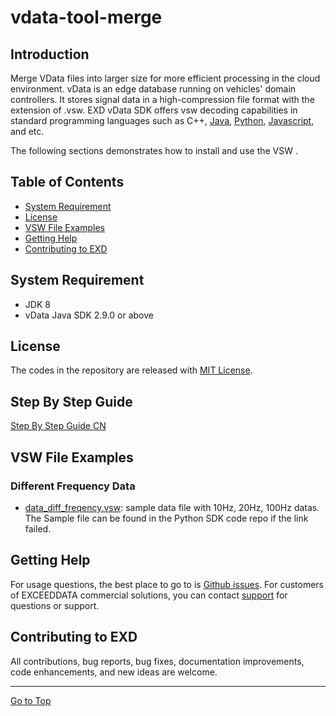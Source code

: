 # vdata-tool-merge

## Introduction
Merge VData files into larger size for more efficient processing in the cloud environment.  vData is an edge database running on vehicles' domain controllers.  It stores signal data in a high-compression file format with the extension of .vsw.  EXD vData SDK offers vsw decoding capabilities in standard programming languages such as C++, [Java](https://github.com/exceeddata/sdk-vdata-java), [Python](https://github.com/exceeddata/sdk-vdata-python), [Javascript](https://github.com/exceeddata/sdk-vdata-javascript), and etc.

The following sections demonstrates how to install and use the VSW .

## Table of Contents
- [System Requirement](#system-requirement)
- [License](#license)
- [VSW File Examples](#vsw-file-examples)
- [Getting Help](#getting-help)
- [Contributing to EXD](#contributing-to-exd)

## System Requirement
- JDK 8
- vData Java SDK 2.9.0 or above

## License
The codes in the repository are released with [MIT License](LICENSE).



## Step By Step Guide
[Step By Step Guide CN](guide_cn.md)

## VSW File Examples
### Different Frequency Data
- [data_diff_freqency.vsw](https://github.com/exceeddata/sdk-vdata-python/blob/main/sample_files/vsw/data_diff_freqency.vsw): sample data file with 10Hz, 20Hz, 100Hz datas. The Sample file can be found in the Python SDK code repo if the link failed.


## Getting Help
For usage questions, the best place to go to is [Github issues](https://github.com/exceeddata/merge-vsw/issues). For customers of EXCEEDDATA commercial solutions, you can contact [support](mailto:support@smartsct.com) for questions or support.

## Contributing to EXD
All contributions, bug reports, bug fixes, documentation improvements, code enhancements, and new ideas are welcome.

<hr>

[Go to Top](#table-of-contents)
